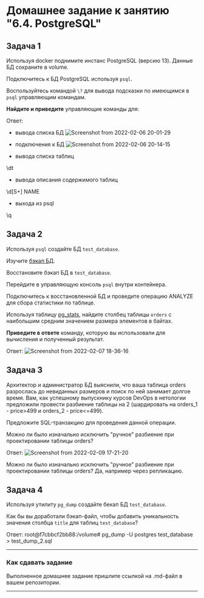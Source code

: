 # Домашнее задание к занятию "6.4. PostgreSQL"

## Задача 1

Используя docker поднимите инстанс PostgreSQL (версию 13). Данные БД сохраните в volume.

Подключитесь к БД PostgreSQL используя `psql`.

Воспользуйтесь командой `\?` для вывода подсказки по имеющимся в `psql` управляющим командам.

**Найдите и приведите** управляющие команды для:

Ответ:

- вывода списка БД
![Screenshot from 2022-02-06 20-01-29](https://user-images.githubusercontent.com/89036206/152692036-14abf7cc-2378-4d30-aa3c-dc861f84a1d9.png)

- подключения к БД
![Screenshot from 2022-02-06 20-14-15](https://user-images.githubusercontent.com/89036206/152692471-91addbb9-057d-4c09-89ce-18bb3de03ef4.png)

- вывода списка таблиц

\dt

- вывода описания содержимого таблиц

\d[S+] NAME

- выхода из psql

\q


## Задача 2

Используя `psql` создайте БД `test_database`.

Изучите [бэкап БД](https://github.com/netology-code/virt-homeworks/tree/master/06-db-04-postgresql/test_data).

Восстановите бэкап БД в `test_database`.

Перейдите в управляющую консоль `psql` внутри контейнера.

Подключитесь к восстановленной БД и проведите операцию ANALYZE для сбора статистики по таблице.

Используя таблицу [pg_stats](https://postgrespro.ru/docs/postgresql/12/view-pg-stats), найдите столбец таблицы `orders` 
с наибольшим средним значением размера элементов в байтах.

**Приведите в ответе** команду, которую вы использовали для вычисления и полученный результат.

Ответ:
![Screenshot from 2022-02-07 18-36-16](https://user-images.githubusercontent.com/89036206/152820077-a61873d5-4abb-421b-9f38-45a2af81524a.png)


## Задача 3

Архитектор и администратор БД выяснили, что ваша таблица orders разрослась до невиданных размеров и
поиск по ней занимает долгое время. Вам, как успешному выпускнику курсов DevOps в нетологии предложили
провести разбиение таблицы на 2 (шардировать на orders_1 - price>499 и orders_2 - price<=499).

Предложите SQL-транзакцию для проведения данной операции.

Можно ли было изначально исключить "ручное" разбиение при проектировании таблицы orders?

Ответ:
![Screenshot from 2022-02-09 17-21-20](https://user-images.githubusercontent.com/89036206/153220296-9ad2e4c0-e17f-42f3-81d7-6cdc5962a7dd.png)


Можно ли было изначально исключить "ручное" разбиение при проектировании таблицы orders?
Да, например через репликацию.

## Задача 4

Используя утилиту `pg_dump` создайте бекап БД `test_database`.

Как бы вы доработали бэкап-файл, чтобы добавить уникальность значения столбца `title` для таблиц `test_database`?

Ответ:
root@f7cbbcf2bb88:/volume# pg_dump -U postgres test_database > test_dump_2.sql


---

### Как cдавать задание

Выполненное домашнее задание пришлите ссылкой на .md-файл в вашем репозитории.

---
